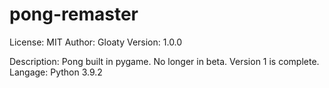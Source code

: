 # pong-remaster
License: MIT
Author: Gloaty
Version: 1.0.0

Description: Pong built in pygame. No longer in beta. Version 1 is complete. 
Langage: Python 3.9.2

